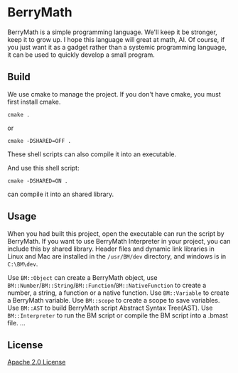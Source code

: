 # BerryMath

BerryMath is a simple programming language.
We'll keep it be stronger, keep it to grow up.
I hope this language will great at math, AI.
Of course, if you just want it as a gadget rather than a systemic programming language, it can be used to quickly develop a small program.

## Build
We use cmake to manage the project.
If you don't have cmake, you must first install cmake.
``` shell
cmake .
```
or
``` shell
cmake -DSHARED=OFF .
```
These shell scripts can also compile it into an executable.

And use this shell script:
``` shell
cmake -DSHARED=ON .
```
can compile it into an shared library.

## Usage
When you had built this project, open the executable can run the script by BerryMath.
If you want to use BerryMath Interpreter in your project, you can include this by shared library. Header files and dynamic link libraries in Linux and Mac are installed in the `/usr/BM/dev` directory, and windows is in `C:\BM\dev`.

Use `BM::Object` can create a BerryMath object, use `BM::Number`/`BM::String`/`BM::Function`/`BM::NativeFunction` to create a number, a string, a function or a native function.
Use `BM::Variable` to create a BerryMath variable.
Use `BM::scope` to create a scope to save variables.
Use `BM::AST` to build BerryMath script Abstract Syntax Tree(AST).
Use `BM::Interpreter` to run the BM script or compile the BM script into a .bmast file.
...

## License
[Apache 2.0 License](LICENSE)
